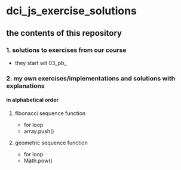 # dci_js_exercise_solutions

## the contents of this repository

### 1. solutions to exercises from our course 

- they start wit 03_pb_ 

### 2. my own exercises/implementations and solutions with explanations 

#### in alphabetical order 

1. fibonacci sequence function
   - for loop
   - array.push()

2. geometric sequence function 
   - for loop 
   - Math.pow()
